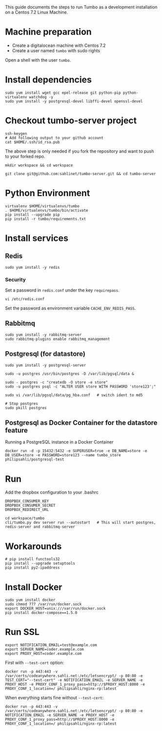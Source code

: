 This guide documents the steps to run Tumbo as a development installation on a Centos 7.2 Linux Machine.

# Machine preparation

- Create a digitalocean machine with Centos 7.2
- Create a user named `tumbo` with sudo rights

Open a shell with the user `tumbo`.

# Install dependencies

    sudo yum install wget gcc epel-release git python-pip python-virtualenv watchdog -y
    sudo yum install -y postgresql-devel libffi-devel openssl-devel

# Checkout tumbo-server project

    ssh-keygen
    # Add following output to your github account
    cat $HOME/.ssh/id_rsa.pub

The above step is only needed if you fork the repository and want to push to your forked repo.

    mkdir workspace && cd workspace

    git clone git@github.com:sahlinet/tumbo-server.git && cd tumbo-server


# Python Environment

    virtualenv $HOME/virtualenvs/tumbo
    . $HOME/virtualenvs/tumbo/bin/activate
    pip install --upgrade pip
    pip install -r tumbo/requirements.txt


# Install services

## Redis

    sudo yum install -y redis

### Security

Set a password in `redis.conf` under the key `requirepass`.

    vi /etc/redis.conf

Set the password as environment variable `CACHE_ENV_REDIS_PASS`.

## Rabbitmq

    sudo yum install -y rabbitmq-server
    sudo rabbitmq-plugins enable rabbitmq_management

## Postgresql (for datastore)

    sudo yum install -y postgresql-server

    sudo -u postgres /usr/bin/postgres -D /var/lib/pgsql/data &

    sudo - postgres -c "createdb -O store -e store" 
    sudo -u postgres psql -c "ALTER USER store WITH PASSWORD 'store123';" 

    sudo vi /var/lib/pgsql/data/pg_hba.conf   # switch ident to md5

    # Stop postgres
    sudo pkill postgres

## Postgresql as Docker Container for the datastore feature

Running a PostgreSQL instance in a Docker Container

    docker run -d -p 15432:5432 -e SUPERUSER=true -e DB_NAME=store -e DB_USER=store -e PASSWORD=store123 --name tumbo_store philipsahli/postgresql-test

# Run
    
Add the dropbox configuration to your .bashrc

    DROPBOX_CONSUMER_KEY
    DROPBOX_CONSUMER_SECRET
    DROPBOX_REDIRECT_URL
    
    cd workspace/tumbo
    cli/tumbo.py dev server run --autostart   # This will start postgres, redis-server and rabbitmq-server


# Workarounds

    # pip install functools32
    pip install --upgrade setuptools
    pip install py2-ipaddress

# Install Docker

    sudo yum install docker
    sudo chmod 777 /var/run/docker.sock
    export DOCKER_HOST=unix:///var/run/docker.sock
    pip install docker-compose==1.5.0

# Run SSL

    export NOTIFICATION_EMAIL=test@example.com
    export SERVER_NAME=coder.example.com
    export PROXY_HOST=coder.example.com

First with `--test-cert` option:

    docker run -p 443:443 -v /var/certs/codeanywhere.sahli.net:/etc/letsencrypt/ -p 80:80 -e TEST_CERT="--test-cert" -e NOTIFICATION_EMAIL -e SERVER_NAME -e PROXY_HOST -e PROXY_CONF_1_proxy_pass=http://$PROXY_HOST:8000 -e PROXY_CONF_1_location=/ philipsahli/nginx-rp:latest

When everything starts fine without `--test-cert`:

    docker run -p 443:443 -v /var/certs/codeanywhere.sahli.net:/etc/letsencrypt/ -p 80:80 -e NOTIFICATION_EMAIL -e SERVER_NAME -e PROXY_HOST -e PROXY_CONF_1_proxy_pass=http://$PROXY_HOST:8000 -e PROXY_CONF_1_location=/ philipsahli/nginx-rp:latest
